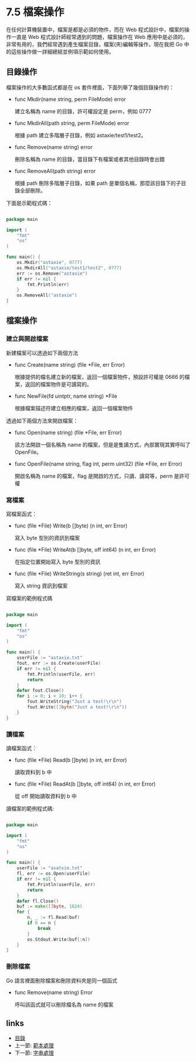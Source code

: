 # 7.5 檔案操作
在任何計算機裝置中，檔案是都是必須的物件，而在 Web 程式設計中，檔案的操作一直是 Web 程式設計師經常遇到的問題，檔案操作在 Web 應用中是必須的，非常有用的，我們經常遇到產生檔案目錄，檔案(夾)編輯等操作，現在我把 Go 中的這些操作做一詳細總結並例項示範如何使用。
## 目錄操作
檔案操作的大多數函式都是在 os 套件裡面，下面列舉了幾個目錄操作的：

- func Mkdir(name string, perm FileMode) error

	建立名稱為 name 的目錄，許可權設定是 perm，例如 0777


- func MkdirAll(path string, perm FileMode) error

	根據 path 建立多階層子目錄，例如 astaxie/test1/test2。

- func Remove(name string) error

	刪除名稱為 name 的目錄，當目錄下有檔案或者其他目錄時會出錯

- func RemoveAll(path string) error

	根據 path 刪除多階層子目錄，如果 path 是單個名稱，那麼該目錄下的子目錄全部刪除。


下面是示範程式碼：
```Go

package main

import (
	"fmt"
	"os"
)

func main() {
	os.Mkdir("astaxie", 0777)
	os.MkdirAll("astaxie/test1/test2", 0777)
	err := os.Remove("astaxie")
	if err != nil {
		fmt.Println(err)
	}
	os.RemoveAll("astaxie")
}

```

## 檔案操作

### 建立與開啟檔案
新建檔案可以透過如下兩個方法

- func Create(name string) (file *File, err Error)

	根據提供的檔名建立新的檔案，返回一個檔案物件，預設許可權是 0666 的檔案，返回的檔案物件是可讀寫的。

- func NewFile(fd uintptr, name string) *File

	根據檔案描述符建立相應的檔案，返回一個檔案物件


透過如下兩個方法來開啟檔案：

- func Open(name string) (file *File, err Error)

	該方法開啟一個名稱為 name 的檔案，但是是隻讀方式，內部實現其實呼叫了 OpenFile。

- func OpenFile(name string, flag int, perm uint32) (file *File, err Error)

	開啟名稱為 name 的檔案，flag 是開啟的方式，只讀、讀寫等，perm 是許可權

### 寫檔案
寫檔案函式：

- func (file *File) Write(b []byte) (n int, err Error)

	寫入 byte 型別的資訊到檔案

- func (file *File) WriteAt(b []byte, off int64) (n int, err Error)

	在指定位置開始寫入 byte 型別的資訊

- func (file *File) WriteString(s string) (ret int, err Error)

	寫入 string 資訊到檔案

寫檔案的範例程式碼
```Go

package main

import (
	"fmt"
	"os"
)

func main() {
	userFile := "astaxie.txt"
	fout, err := os.Create(userFile)
	if err != nil {
		fmt.Println(userFile, err)
		return
	}
	defer fout.Close()
	for i := 0; i < 10; i++ {
		fout.WriteString("Just a test!\r\n")
		fout.Write([]byte("Just a test!\r\n"))
	}
}

```
### 讀檔案
讀檔案函式：

- func (file *File) Read(b []byte) (n int, err Error)

	讀取資料到 b 中

- func (file *File) ReadAt(b []byte, off int64) (n int, err Error)

	從 off 開始讀取資料到 b 中

讀檔案的範例程式碼:
```Go

package main

import (
	"fmt"
	"os"
)

func main() {
	userFile := "asatxie.txt"
	fl, err := os.Open(userFile)
	if err != nil {
		fmt.Println(userFile, err)
		return
	}
	defer fl.Close()
	buf := make([]byte, 1024)
	for {
		n, _ := fl.Read(buf)
		if 0 == n {
			break
		}
		os.Stdout.Write(buf[:n])
	}
}

```
### 刪除檔案
Go 語言裡面刪除檔案和刪除資料夾是同一個函式

- func Remove(name string) Error

	呼叫該函式就可以刪除檔名為 name 的檔案

## links
   * [目錄](<preface.md>)
   * 上一節: [範本處理](<07.4.md>)
   * 下一節: [字串處理](<07.6.md>)
